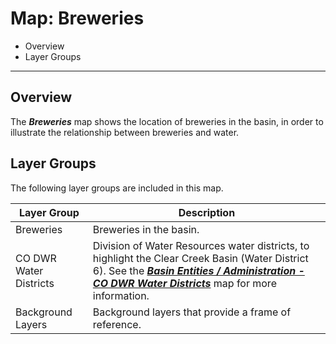 # Map: Breweries #

*   Overview
*   Layer Groups

-----------------

## Overview ##

The ***Breweries*** map shows the location of breweries in the basin,
in order to illustrate the relationship between breweries and water.

## Layer Groups ##

The following layer groups are included in this map.

| **Layer Group** | **Description** |
| -- | -- |
| Breweries | Breweries in the basin. |
| CO DWR Water Districts | Division of Water Resources water districts, to highlight the Clear Creek Basin (Water District 6).  See the [***Basin Entities / Administration - CO DWR Water Districts***](#map/entities-codwr-waterdistricts) map for more information. |
| Background Layers | Background layers that provide a frame of reference. |
